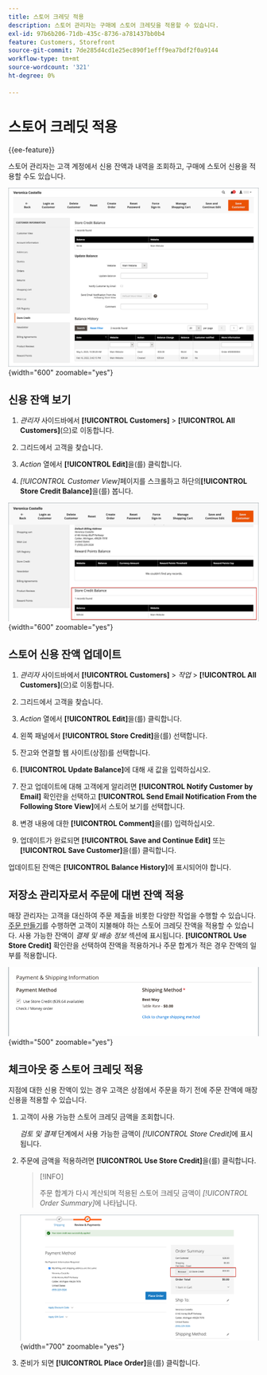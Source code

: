 ```yaml
---
title: 스토어 크레딧 적용
description: 스토어 관리자는 구매에 스토어 크레딧을 적용할 수 있습니다.
exl-id: 97b6b206-71db-435c-8736-a781437bb0b4
feature: Customers, Storefront
source-git-commit: 7de285d4cd1e25ec890f1efff9ea7bdf2f0a9144
workflow-type: tm+mt
source-wordcount: '321'
ht-degree: 0%

---
```


# 스토어 크레딧 적용

{{ee-feature}}

스토어 관리자는 고객 계정에서 신용 잔액과 내역을 조회하고, 구매에 스토어 신용을 적용할 수도 있습니다.

![고객 크레딧 잔고 및 기록](assets/store-credit-balance-history.png){width="600" zoomable="yes"}

## 신용 잔액 보기

1. _관리자_ 사이드바에서 **[!UICONTROL Customers]** > **[!UICONTROL All Customers]**(으)로 이동합니다.

1. 그리드에서 고객을 찾습니다.

1. _Action_ 열에서 **[!UICONTROL Edit]**&#x200B;을(를) 클릭합니다.

1. _[!UICONTROL Customer View]_&#x200B;페이지를 스크롤하고 하단의&#x200B;**[!UICONTROL Store Credit Balance]**&#x200B;을(를) 봅니다.

![크레딧 잔고 저장](assets/store-credit-balance.png){width="600" zoomable="yes"}

## 스토어 신용 잔액 업데이트

1. _관리자_ 사이드바에서 **[!UICONTROL Customers]** > _작업_ > **[!UICONTROL All Customers]**(으)로 이동합니다.

1. 그리드에서 고객을 찾습니다.

1. _Action_ 열에서 **[!UICONTROL Edit]**&#x200B;을(를) 클릭합니다.

1. 왼쪽 패널에서 **[!UICONTROL Store Credit]**&#x200B;을(를) 선택합니다.

1. 잔고와 연결할 웹 사이트(상점)를 선택합니다.

1. **[!UICONTROL Update Balance]**&#x200B;에 대해 새 값을 입력하십시오.

1. 잔고 업데이트에 대해 고객에게 알리려면 **[!UICONTROL Notify Customer by Email]** 확인란을 선택하고 **[!UICONTROL Send Email Notification From the Following Store View]**&#x200B;에서 스토어 보기를 선택합니다.

1. 변경 내용에 대한 **[!UICONTROL Comment]**&#x200B;을(를) 입력하십시오.

1. 업데이트가 완료되면 **[!UICONTROL Save and Continue Edit]** 또는 **[!UICONTROL Save Customer]**&#x200B;을(를) 클릭합니다.

업데이트된 잔액은 **[!UICONTROL Balance History]**&#x200B;에 표시되어야 합니다.

## 저장소 관리자로서 주문에 대변 잔액 적용

매장 관리자는 고객을 대신하여 주문 제출을 비롯한 다양한 작업을 수행할 수 있습니다. [주문 만들기](../stores-purchase/customer-account-create-order.md)를 수행하면 고객이 지불해야 하는 스토어 크레딧 잔액을 적용할 수 있습니다. 사용 가능한 잔액이 _결제 및 배송 정보_ 섹션에 표시됩니다. **[!UICONTROL Use Store Credit]** 확인란을 선택하여 잔액을 적용하거나 주문 합계가 적은 경우 잔액의 일부를 적용합니다.

![주문에 스토어 크레딧 잔액 적용](assets/store-credit-apply.png){width="500" zoomable="yes"}

## 체크아웃 중 스토어 크레딧 적용

지점에 대한 신용 잔액이 있는 경우 고객은 상점에서 주문을 하기 전에 주문 잔액에 매장 신용을 적용할 수 있습니다.

1. 고객이 사용 가능한 스토어 크레딧 금액을 조회합니다.

   _검토 및 결제_ 단계에서 사용 가능한 금액이 _[!UICONTROL Store Credit]_&#x200B;에 표시됩니다.

1. 주문에 금액을 적용하려면 **[!UICONTROL Use Store Credit]**&#x200B;을(를) 클릭합니다.

   >[!INFO]
   >
   >주문 합계가 다시 계산되며 적용된 스토어 크레딧 금액이 _[!UICONTROL Order Summary]_&#x200B;에 나타납니다.

   ![주문에 적용된 크레딧 잔액 저장](assets/store-credit-checkout.png){width="700" zoomable="yes"}

1. 준비가 되면 **[!UICONTROL Place Order]**&#x200B;을(를) 클릭합니다.
